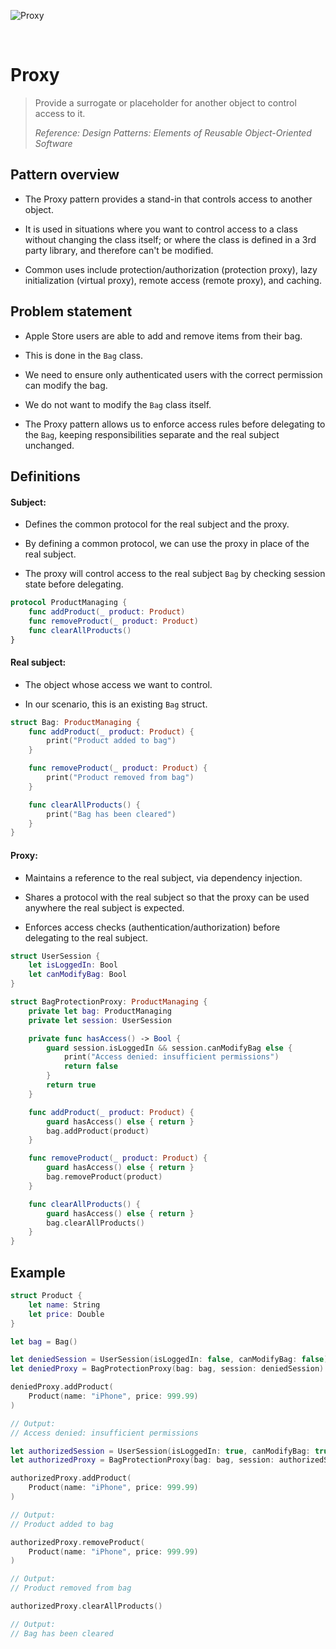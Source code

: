 ![Proxy](https://github.com/user-attachments/assets/4c4a662b-7dfd-46a1-9122-3fc488a30ca1)

<br />

# Proxy

> Provide a surrogate or placeholder for another object to control access to it.
>
> _Reference: Design Patterns: Elements of Reusable Object-Oriented Software_

## Pattern overview

- The Proxy pattern provides a stand-in that controls access to another object.

- It is used in situations where you want to control access to a class without changing the class itself; or where the class is defined in a 3rd party library, and therefore can't be modified. 

- Common uses include protection/authorization (protection proxy), lazy initialization (virtual proxy), remote access (remote proxy), and caching.

## Problem statement

- Apple Store users are able to add and remove items from their bag.

- This is done in the `Bag` class.

- We need to ensure only authenticated users with the correct permission can modify the bag.

- We do not want to modify the `Bag` class itself.

- The Proxy pattern allows us to enforce access rules before delegating to the `Bag`, keeping responsibilities separate and the real subject unchanged.

## Definitions

#### Subject:

- Defines the common protocol for the real subject and the proxy.

- By defining a common protocol, we can use the proxy in place of the real subject.

- The proxy will control access to the real subject `Bag` by checking session state before delegating.

```swift
protocol ProductManaging {
    func addProduct(_ product: Product)
    func removeProduct(_ product: Product)
    func clearAllProducts()
}
```

#### Real subject:

- The object whose access we want to control.

- In our scenario, this is an existing `Bag` struct.

```swift
struct Bag: ProductManaging {
    func addProduct(_ product: Product) {
        print("Product added to bag")
    }

    func removeProduct(_ product: Product) {
        print("Product removed from bag")
    }

    func clearAllProducts() {
        print("Bag has been cleared")
    }
}
```

#### Proxy:

- Maintains a reference to the real subject, via dependency injection.

- Shares a protocol with the real subject so that the proxy can be used anywhere the real subject is expected.

- Enforces access checks (authentication/authorization) before delegating to the real subject.

```swift
struct UserSession {
    let isLoggedIn: Bool
    let canModifyBag: Bool
}

struct BagProtectionProxy: ProductManaging {
    private let bag: ProductManaging
    private let session: UserSession

    private func hasAccess() -> Bool {
        guard session.isLoggedIn && session.canModifyBag else {
            print("Access denied: insufficient permissions")
            return false
        }
        return true
    }

    func addProduct(_ product: Product) {
        guard hasAccess() else { return }
        bag.addProduct(product)
    }

    func removeProduct(_ product: Product) {
        guard hasAccess() else { return }
        bag.removeProduct(product)
    }

    func clearAllProducts() {
        guard hasAccess() else { return }
        bag.clearAllProducts()
    }
}
```

## Example

```swift
struct Product {
    let name: String
    let price: Double
}

let bag = Bag()

let deniedSession = UserSession(isLoggedIn: false, canModifyBag: false)
let deniedProxy = BagProtectionProxy(bag: bag, session: deniedSession)

deniedProxy.addProduct(
    Product(name: "iPhone", price: 999.99)
)

// Output:
// Access denied: insufficient permissions

let authorizedSession = UserSession(isLoggedIn: true, canModifyBag: true)
let authorizedProxy = BagProtectionProxy(bag: bag, session: authorizedSession)

authorizedProxy.addProduct(
    Product(name: "iPhone", price: 999.99)
)

// Output:
// Product added to bag

authorizedProxy.removeProduct(
    Product(name: "iPhone", price: 999.99)
)

// Output:
// Product removed from bag

authorizedProxy.clearAllProducts()

// Output:
// Bag has been cleared
```
